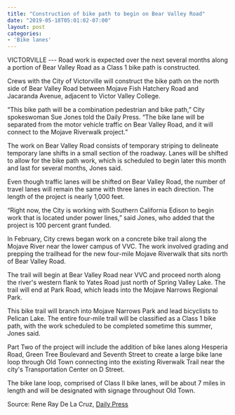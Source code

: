 ```yaml
---
title: "Construction of bike path to begin on Bear Valley Road"
date: "2019-05-18T05:01:02-07:00"
layout: post
categories:
- 'Bike lanes'
---
```


VICTORVILLE --- Road work is expected over the next several months along a portion of Bear Valley Road as a Class 1 bike path is constructed.

Crews with the City of Victorville will construct the bike path on the north side of Bear Valley Road between Mojave Fish Hatchery Road and Jacaranda Avenue, adjacent to Victor Valley College.

“This bike path will be a combination pedestrian and bike path,” City spokeswoman Sue Jones told the Daily Press. “The bike lane will be separated from the motor vehicle traffic on Bear Valley Road, and it will connect to the Mojave Riverwalk project.”

The work on Bear Valley Road consists of temporary striping to delineate temporary lane shifts in a small section of the roadway. Lanes will be shifted to allow for the bike path work, which is scheduled to begin later this month and last for several months, Jones said.

Even though traffic lanes will be shifted on Bear Valley Road, the number of travel lanes will remain the same with three lanes in each direction. The length of the project is nearly 1,000 feet.

“Right now, the City is working with Southern California Edison to begin work that is located under power lines,” said Jones, who added that the project is 100 percent grant funded.

In February, City crews began work on a concrete bike trail along the Mojave River near the lower campus of VVC. The work involved grading and prepping the trailhead for the new four-mile Mojave Riverwalk that sits north of Bear Valley Road.

The trail will begin at Bear Valley Road near VVC and proceed north along the river's western flank to Yates Road just north of Spring Valley Lake. The trail will end at Park Road, which leads into the Mojave Narrows Regional Park.

This bike trail will branch into Mojave Narrows Park and lead bicyclists to Pelican Lake. The entire four-mile trail will be classified as a Class 1 bike path, with the work scheduled to be completed sometime this summer, Jones said.

Part Two of the project will include the addition of bike lanes along Hesperia Road, Green Tree Boulevard and Seventh Street to create a large bike lane loop through Old Town connecting into the existing Riverwalk Trail near the city's Transportation Center on D Street.

The bike lane loop, comprised of Class II bike lanes, will be about 7 miles in length and will be designated with signage throughout Old Town.

Source: Rene Ray De La Cruz, [Daily Press](https://www.vvdailypress.com/news/20190517/construction-of-bike-path-to-begin-on-bear-valley-road)